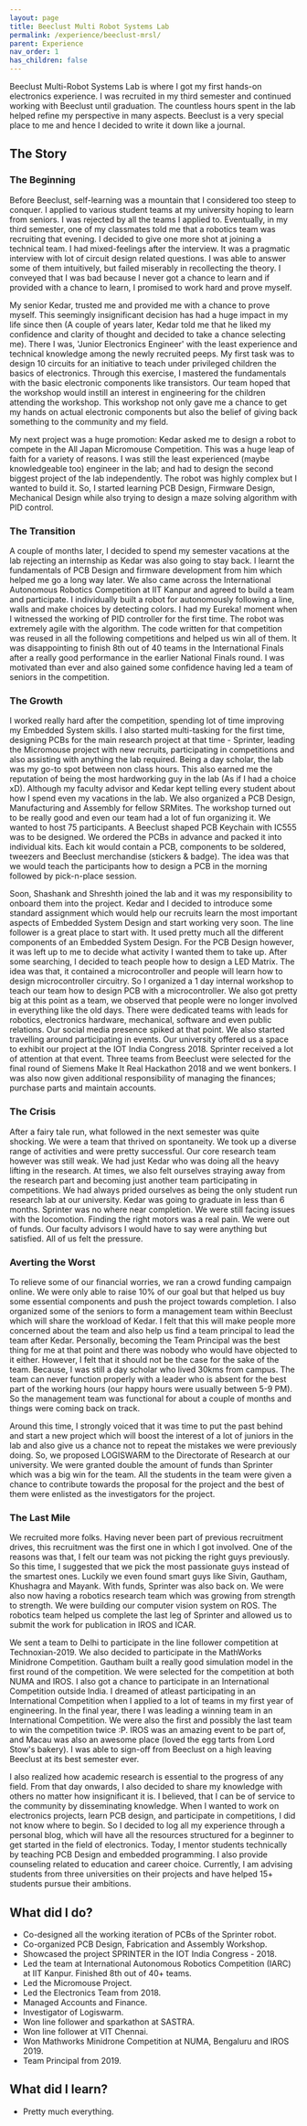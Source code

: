 ```yaml
---
layout: page
title: Beeclust Multi Robot Systems Lab
permalink: /experience/beeclust-mrsl/
parent: Experience
nav_order: 1
has_children: false
---
```


Beeclust Multi-Robot Systems Lab is where I got my first hands-on electronics experience. I was recruited in my third semester and continued working with Beeclust until graduation. The countless hours spent in the lab helped refine my perspective in many aspects. Beeclust is a very special place to me and hence I decided to write it down like a journal.

## The Story

### The Beginning

Before Beeclust, self-learning was a mountain that I considered too steep to conquer. I applied to various student teams at my university hoping to learn from seniors. I was rejected by all the teams I applied to. Eventually, in my third semester, one of my classmates told me that a robotics team was recruiting that evening. I decided to give one more shot at joining a technical team. I had mixed-feelings after the interview. It was a pragmatic interview with lot of circuit design related questions. I was able to answer some of them intuitively, but failed miserably in recollecting the theory. I conveyed that I was bad because I never got a chance to learn and if provided with a chance to learn, I promised to work hard and prove myself.

My senior Kedar, trusted me and provided me with a chance to prove myself. This seemingly insignificant decision has had a huge impact in my life since then (A couple of years later, Kedar told me that he liked my confidence and clarity of thought and decided to take a chance selecting me). There I was, 'Junior Electronics Engineer' with the least experience and technical knowledge among the newly recruited peeps. My first task was to design 10 circuits for an initiative to teach under privileged children the basics of electronics. Through this exercise, I mastered the fundamentals with the basic electronic components like transistors. Our team hoped that the workshop would instill an interest in engineering for the children attending the workshop. This workshop not only gave me a chance to get my hands on actual electronic components but also the belief of giving back something to the community and my field.

My next project was a huge promotion: Kedar asked me to design a robot to compete in the All Japan Micromouse Competition. This was a huge leap of faith for a variety of reasons. I was still the least experienced (maybe knowledgeable too) engineer in the lab; and had to design the second biggest project of the lab independently. The robot was highly complex but I wanted to build it. So, I started learning PCB Design, Firmware Design, Mechanical Design while also trying to design a maze solving algorithm with PID control.

### The Transition

A couple of months later, I decided to spend my semester vacations at the lab rejecting an internship as Kedar was also going to stay back. I learnt the fundamentals of PCB Design and firmware development from him which helped me go a long way later. We also came across the International Autonomous Robotics Competition at IIT Kanpur and agreed to build a team and participate. I individually built a robot for autonomously following a line, walls and make choices by detecting colors. I had my Eureka! moment when I witnessed the working of PID controller for the first time. The robot was extremely agile with the algorithm. The code written for that competition was reused in all the following competitions and helped us win all of them. It was disappointing to finish 8th out of 40 teams in the International Finals after a really good performance in the earlier National Finals round. I was motivated than ever and also gained some confidence having led a team of seniors in the competition.

### The Growth

I worked really hard after the competition, spending lot of time improving my Embedded System skills. I also started multi-tasking for the first time, designing PCBs for the main research project at that time - Sprinter, leading the Micromouse project with new recruits, participating in competitions and also assisting with anything the lab required. Being a day scholar, the lab was my go-to spot between non class hours. This also earned me the reputation of being the most hardworking guy in the lab (As if I had a choice xD). Although my faculty advisor and Kedar kept telling every student about how I spend even my vacations in the lab. We also organized a PCB Design, Manufacturing and Assembly for fellow SRMites. The workshop turned out to be really good and even our team had a lot of fun organizing it. We wanted to host 75 participants. A Beeclust shaped PCB Keychain with IC555 was to be designed. We ordered the PCBs in advance and packed it into individual kits. Each kit would contain a PCB, components to be soldered, tweezers and Beeclust merchandise (stickers & badge). The idea was that we would teach the participants how to design a PCB in the morning followed by pick-n-place session.

Soon, Shashank and Shreshth joined the lab and it was my responsibility to onboard them into the project. Kedar and I decided to introduce some standard assignment which would help our recruits learn the most important aspects of Embedded System Design and start working very soon. The line follower is a great place to start with. It used pretty much all the different components of an Embedded System Design. For the PCB Design however, it was left up to me to decide what activity I wanted them to take up. After some searching, I decided to teach people how to design a LED Matrix. The idea was that, it contained a microcontroller and people will learn how to design microcontroller circuitry. So I organized a 1 day internal workshop to teach our team how to design PCB with a microcontroller. We also got pretty big at this point as a team, we observed that people were no longer involved in everything like the old days. There were dedicated teams with leads for robotics, electronics hardware, mechanical, software and even public relations. Our social media presence spiked at that point. We also started travelling around participating in events. Our university offered us a space to exhibit our project at the IOT India Congress 2018. Sprinter received a lot of attention at that event. Three teams from Beeclust were selected for the final round of Siemens Make It Real Hackathon 2018 and we went bonkers. I was also now given additional responsibility of managing the finances; purchase parts and maintain accounts.

### The Crisis

After a fairy tale run, what followed in the next semester was quite shocking. We were a team that thrived on spontaneity. We took up a diverse range of activities and were pretty successful. Our core research team however was still weak. We had just Kedar who was doing all the heavy lifting in the research. At times, we also felt ourselves straying away from the research part and becoming just another team participating in competitions. We had always prided ourselves as being the only student run research lab at our university. Kedar was going to graduate in less than 6 months. Sprinter was no where near completion. We were still facing issues with the locomotion. Finding the right motors was a real pain. We were out of funds. Our faculty advisors I would have to say were anything but satisfied. All of us felt the pressure.

### Averting the Worst

To relieve some of our financial worries, we ran a crowd funding campaign online. We were only able to raise 10% of our goal but that helped us buy some essential components and push the project towards completion. I also organized some of the seniors to form a management team within Beeclust which will share the workload of Kedar. I felt that this will make people more concerned about the team and also help us find a team principal to lead the team after Kedar. Personally, becoming the Team Principal was the best thing for me at that point and there was nobody who would have objected to it either. However, I felt that it should not be the case for the sake of the team. Because, I was still a day scholar who lived 30kms from campus. The team can never function properly with a leader who is absent for the best part of the working hours (our happy hours were usually between 5-9 PM). So the management team was functional for about a couple of months and things were coming back on track.

Around this time, I strongly voiced that it was time to put the past behind and start a new project which will boost the interest of a lot of juniors in the lab and also give us a chance not to repeat the mistakes we were previously doing. So, we proposed LOGISWARM to the Directorate of Research at our university. We were granted double the amount of funds than Sprinter which was a big win for the team. All the students in the team were given a chance to contribute towards the proposal for the project and the best of them were enlisted as the investigators for the project.

### The Last Mile

We recruited more folks. Having never been part of previous recruitment drives, this recruitment was the first one in which I got involved. One of the reasons was that, I felt our team was not picking the right guys previously. So this time, I suggested that we pick the most passionate guys instead of the smartest ones. Luckily we even found smart guys like Sivin, Gautham, Khushagra and Mayank. With funds, Sprinter was also back on. We were also now having a robotics research team which was growing from strength to strength. We were building our computer vision system on ROS. The robotics team helped us complete the last leg of Sprinter and allowed us to submit the work for publication in IROS and ICAR.

We sent a team to Delhi to participate in the line follower competition at Technoxian-2019. We also decided to participate in the MathWorks Minidrone Competition. Gautham built a really good simulation model in the first round of the competition. We were selected for the competition at both NUMA and IROS. I also got a chance to participate in an International Competition outside India. I dreamed of atleast participating in an International Competition when I applied to a lot of teams in my first year of engineering. In the final year, there I was leading a winning team in an International Competition. We were also the first and possibly the last team to win the competition twice :P. IROS was an amazing event to be part of, and Macau was also an awesome place (loved the egg tarts from Lord Stow's bakery). I was able to sign-off from Beeclust on a high leaving Beeclust at its best semester ever.

I also realized how academic research is essential to the progress of any field. From that day onwards, I also decided to share my knowledge with others no matter how insignificant it is. I believed, that I can be of service to the community by disseminating knowledge. When I wanted to work on electronics projects, learn PCB design, and participate in competitions, I did not know where to begin. So I decided to log all my experience through a personal blog, which will have all the resources structured for a beginner to get started in the field of electronics. Today, I mentor students technically by teaching PCB Design and embedded programming. I also provide counseling related to education and career choice. Currently, I am advising students from three universities on their projects and have helped 15+ students pursue their ambitions.

## What did I do?

- Co-designed all the working iteration of PCBs of the Sprinter robot.
- Co-organized PCB Design, Fabrication and Assembly Workshop.
- Showcased the project SPRINTER in the IOT India Congress - 2018.
- Led the team at International Autonomous Robotics Competition (IARC) at IIT Kanpur. Finished 8th out of 40+ teams.
- Led the Micromouse Project.
- Led the Electronics Team from 2018.
- Managed Accounts and Finance.
- Investigator of Logiswarm.
- Won line follower and sparkathon at SASTRA.
- Won line follower at VIT Chennai.
- Won Mathworks Minidrone Competition at NUMA, Bengaluru and IROS 2019.
- Team Principal from 2019.

## What did I learn?

- Pretty much everything.
  